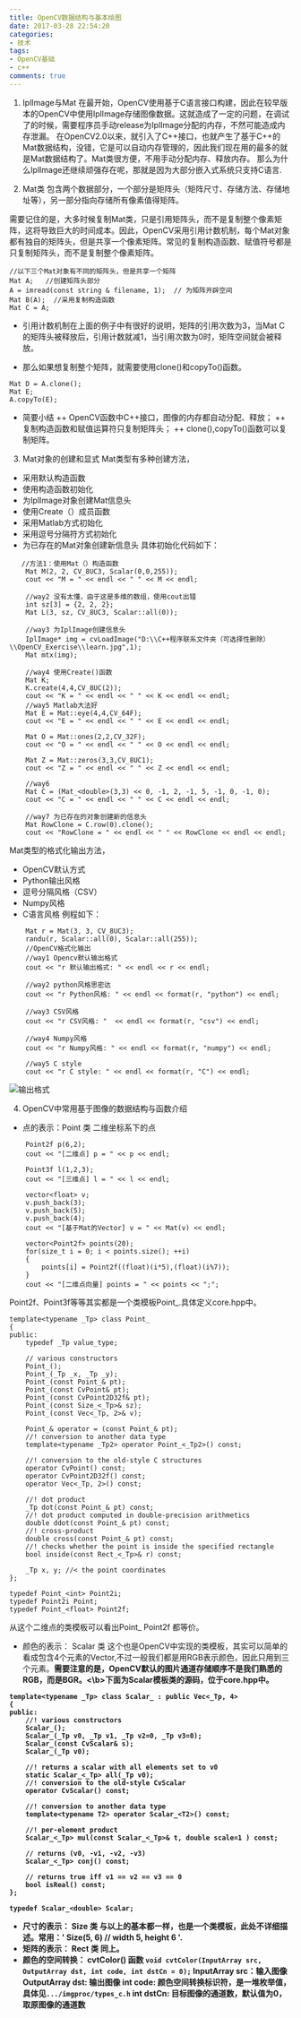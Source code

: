 ```yaml
---
title: OpenCV数据结构与基本绘图
date: 2017-03-28 22:54:20
categories:
- 技术
tags:
- OpenCV基础
- c++
comments: true
---
```

1. IplImage与Mat
在最开始，OpenCV使用基于C语言接口构建，因此在较早版本的OpenCV中使用IplImage存储图像数据。这就造成了一定的问题，在调试了的时候，需要程序员手动release为IplImage分配的内存，不然可能造成内存泄漏。
在OpenCV2.0以来，就引入了C++接口，也就产生了基于C++的Mat数据结构，没错，它是可以自动内存管理的，因此我们现在用的最多的就是Mat数据结构了。Mat类很方便，不用手动分配内存、释放内存。
那么为什么IplImage还继续顽强存在呢，那就是因为大部分嵌入式系统只支持C语言.

2. Mat类 包含两个数据部分，一个部分是矩阵头（矩阵尺寸、存储方法、存储地址等），另一部分指向存储所有像素值得矩阵。

需要记住的是，大多时候复制Mat类，只是引用矩阵头，而不是复制整个像素矩阵，这将导致巨大的时间成本。因此，OpenCV采用引用计数机制，每个Mat对象都有独自的矩阵头，但是共享一个像素矩阵。常见的复制构造函数、赋值符号都是只复制矩阵头，而不是复制整个像素矩阵。

```
//以下三个Mat对象有不同的矩阵头，但是共享一个矩阵
Mat A;   //创建矩阵头部分
A = imread(const string & filename, 1);  // 为矩阵开辟空间
Mat B(A);  //采用复制构造函数
Mat C = A;
```

+ 引用计数机制在上面的例子中有很好的说明，矩阵的引用次数为3，当Mat C的矩阵头被释放后，引用计数就减1，当引用次数为0时，矩阵空间就会被释放。

+ 那么如果想复制整个矩阵，就需要使用clone()和copyTo()函数。

```
Mat D = A.clone();
Mat E;
A.copyTo(E);
```

+ 简要小结
++ OpenCV函数中C++接口，图像的内存都自动分配、释放；
++ 复制构造函数和赋值运算符只复制矩阵头；
++ clone(),copyTo()函数可以复制矩阵。


3. Mat对象的创建和显式
Mat类型有多种创建方法，
+ 采用默认构造函数
+ 使用构造函数初始化
+ 为IplImage对象创建Mat信息头
+ 使用Create（）成员函数
+ 采用Matlab方式初始化
+ 采用逗号分隔符方式初始化
+ 为已存在的Mat对象创建新信息头
具体初始化代码如下：
```
   //方法1：使用Mat（）构造函数
	Mat M(2, 2, CV_8UC3, Scalar(0,0,255));
	cout << "M = " << endl << " " << M << endl;

	//way2 没有太懂，由于这是多维的数组，使用cout出错
	int sz[3] = {2, 2, 2};
	Mat L(3, sz, CV_8UC3, Scalar::all(0));
	
	//way3 为IplImage创建信息头
	IplImage* img = cvLoadImage("D:\\C++程序联系文件夹（可选择性删除）\\OpenCV_Exercise\\learn.jpg",1);
	Mat mtx(img);

	//way4 使用Create()函数
	Mat K;
	K.create(4,4,CV_8UC(2));
	cout << "K = " << endl << " " << K << endl << endl;
	//way5 Matlab大法好
	Mat E = Mat::eye(4,4,CV_64F);
	cout << "E = " << endl << " " << E << endl << endl;

	Mat O = Mat::ones(2,2,CV_32F);
	cout << "O = " << endl << " " << O << endl << endl;

	Mat Z = Mat::zeros(3,3,CV_8UC1);
	cout << "Z = " << endl << " " << Z << endl << endl;

	//way6 
	Mat C = (Mat_<double>(3,3) << 0, -1, 2, -1, 5, -1, 0, -1, 0);
	cout << "C = " << endl << " " << C << endl << endl;

	//way7 为已存在的对象创建新的信息头
	Mat RowClone = C.row(0).clone();
	cout << "RowClone = " << endl << " " << RowClone << endl << endl;
```
Mat类型的格式化输出方法，
+ OpenCV默认方式
+ Python输出风格
+ 逗号分隔风格（CSV）
+ Numpy风格
+ C语言风格
例程如下：
```
	Mat r = Mat(3, 3, CV_8UC3);
	randu(r, Scalar::all(0), Scalar::all(255));
	//OpenCV格式化输出
	//way1 Opencv默认输出格式
	cout << "r 默认输出格式: " << endl << r << endl;

	//way2 python风格思密达
	cout << "r Python风格: " << endl << format(r, "python") << endl;

	//way3 CSV风格
	cout << "r CSV风格: "  << endl << format(r, "csv") << endl;

	//way4 Numpy风格
	cout << "r Numpy风格: " << endl << format(r, "numpy") << endl;

	//way5 C style
	cout << "r C style: " << endl << format(r, "C") << endl;
```
![输出格式](http://oapeb119y.bkt.clouddn.com/image/opencv/Mat%E8%BE%93%E5%87%BA%E9%A3%8E%E6%A0%BC.png)

4. OpenCV中常用基于图像的数据结构与函数介绍
+ 点的表示：Point 类
二维坐标系下的点
```
	Point2f p(6,2);
	cout << "[二维点] p = " << p << endl;

	Point3f l(1,2,3);
	cout << "[三维点] l = " << l << endl;

	vector<float> v;
	v.push_back(3);
	v.push_back(5);
	v.push_back(4);
	cout << "[基于Mat的Vector] v = " << Mat(v) << endl;

	vector<Point2f> points(20);
	for(size_t i = 0; i < points.size(); ++i)
	{
		points[i] = Point2f((float)(i*5),(float)(i%7));
	}
	cout << "[二维点向量] points = " << points << ";";
```
Point2f、Point3f等等其实都是一个类模板Point_<typename T>.具体定义core.hpp中。
```
template<typename _Tp> class Point_
{
public:
    typedef _Tp value_type;

    // various constructors
    Point_();
    Point_(_Tp _x, _Tp _y);
    Point_(const Point_& pt);
    Point_(const CvPoint& pt);
    Point_(const CvPoint2D32f& pt);
    Point_(const Size_<_Tp>& sz);
    Point_(const Vec<_Tp, 2>& v);

    Point_& operator = (const Point_& pt);
    //! conversion to another data type
    template<typename _Tp2> operator Point_<_Tp2>() const;

    //! conversion to the old-style C structures
    operator CvPoint() const;
    operator CvPoint2D32f() const;
    operator Vec<_Tp, 2>() const;

    //! dot product
    _Tp dot(const Point_& pt) const;
    //! dot product computed in double-precision arithmetics
    double ddot(const Point_& pt) const;
    //! cross-product
    double cross(const Point_& pt) const;
    //! checks whether the point is inside the specified rectangle
    bool inside(const Rect_<_Tp>& r) const;

    _Tp x, y; //< the point coordinates
}; 

typedef Point_<int> Point2i;
typedef Point2i Point;
typedef Point_<float> Point2f;

```
从这个二维点的类模板可以看出Point_<float> Point2f 都等价。

+ 颜色的表示： Scalar 类
这个也是OpenCV中实现的类模板，其实可以简单的看成包含4个元素的Vector,不过一般我们都是用RGB表示颜色，因此只用到三个元素。<b>需要注意的是，OpenCV默认的图片通道存储顺序不是我们熟悉的RGB，而是BGR。<\b>下面为Scalar模板类的源码，位于core.hpp中。
```
template<typename _Tp> class Scalar_ : public Vec<_Tp, 4>
{
public:
    //! various constructors
    Scalar_();
    Scalar_(_Tp v0, _Tp v1, _Tp v2=0, _Tp v3=0);
    Scalar_(const CvScalar& s);
    Scalar_(_Tp v0);

    //! returns a scalar with all elements set to v0
    static Scalar_<_Tp> all(_Tp v0);
    //! conversion to the old-style CvScalar
    operator CvScalar() const;

    //! conversion to another data type
    template<typename T2> operator Scalar_<T2>() const;

    //! per-element product
    Scalar_<_Tp> mul(const Scalar_<_Tp>& t, double scale=1 ) const;

    // returns (v0, -v1, -v2, -v3)
    Scalar_<_Tp> conj() const;

    // returns true iff v1 == v2 == v3 == 0
    bool isReal() const;
};

typedef Scalar_<double> Scalar;
```
+ 尺寸的表示： Size 类
与以上的基本都一样，也是一个类模板，此处不详细描述。常用：' Size(5, 6) // width 5, height 6 '.
+ 矩阵的表示： Rect 类
同上。
+ 颜色的空间转换： cvtColor() 函数
`void cvtColor(InputArray src, OutputArray dst, int code, int dstCn = 0);`
InputArray src：输入图像
OutputArray dst: 输出图像
int code: 颜色空间转换标识符，是一堆枚举值，具体见`.../imgproc/types_c.h`
int dstCn: 目标图像的通道数，默认值为0，取原图像的通道数



